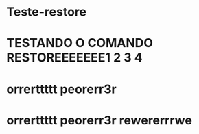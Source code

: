 # Teste-restore
# TESTANDO O COMANDO RESTOREEEEEEE1 2 3 4
# orrerttttt peorerr3r
# orrerttttt peorerr3r rewererrrwe